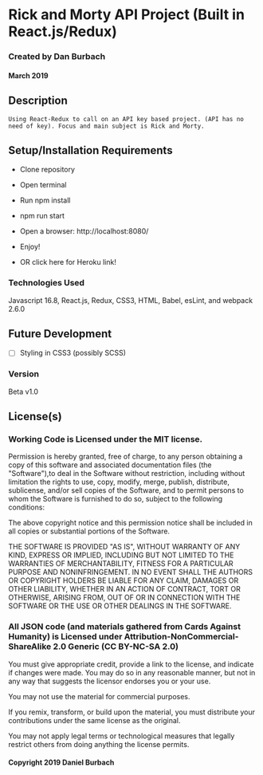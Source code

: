 # Rick and Morty API Project (Built in React.js/Redux)


### __Created by Dan Burbach__
#### __March  2019__


## __Description__

```
Using React-Redux to call on an API key based project. (API has no need of key). Focus and main subject is Rick and Morty.
```
## __Setup/Installation Requirements__

  * Clone repository

  * Open terminal

  * Run npm install

  * npm run start

  * Open a browser: http://localhost:8080/

  * Enjoy!
  
  * OR click here for Heroku link!

### __Technologies Used__

  Javascript 16.8, React.js, Redux, CSS3, HTML, Babel, esLint, and webpack 2.6.0

## __Future Development__

  - [ ] Styling in CSS3 (possibly SCSS)

### __Version__

Beta v1.0

## License(s)
### Working Code is Licensed under the MIT license.

Permission is hereby granted, free of charge, to any person obtaining a copy of this software and associated documentation files (the "Software"),to deal in the Software without restriction, including without limitation the rights to use, copy, modify, merge, publish, distribute, sublicense,
and/or sell copies of the Software, and to permit persons to whom the Software is furnished to do so, subject to the following conditions:

The above copyright notice and this permission notice shall be included in all copies or substantial portions of the Software.

THE SOFTWARE IS PROVIDED "AS IS", WITHOUT WARRANTY OF ANY KIND, EXPRESS OR IMPLIED, INCLUDING BUT NOT LIMITED TO THE WARRANTIES OF MERCHANTABILITY,
FITNESS FOR A PARTICULAR PURPOSE AND NONINFRINGEMENT. IN NO EVENT SHALL THE AUTHORS OR COPYRIGHT HOLDERS BE LIABLE FOR ANY CLAIM, DAMAGES OR OTHER LIABILITY,
WHETHER IN AN ACTION OF CONTRACT, TORT OR OTHERWISE, ARISING FROM, OUT OF OR IN CONNECTION WITH THE SOFTWARE OR THE USE OR OTHER DEALINGS IN THE SOFTWARE.

### All JSON code (and materials gathered from Cards Against Humanity) is Licensed under Attribution-NonCommercial-ShareAlike 2.0 Generic (CC BY-NC-SA 2.0)

You must give appropriate credit, provide a link to the license, and indicate if changes were made. You may do so in any reasonable manner, but not in any way that suggests the licensor endorses you or your use.

You may not use the material for commercial purposes.

If you remix, transform, or build upon the material, you must distribute your contributions under the same license as the original.

You may not apply legal terms or technological measures that legally restrict others from doing anything the license permits.

#### Copyright 2019 Daniel Burbach
